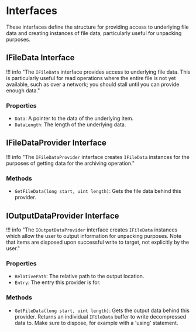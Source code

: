 ﻿# Interfaces

These interfaces define the structure for providing access to underlying file data and creating instances of file data,
particularly useful for unpacking purposes.

## IFileData Interface

!!! info "The `IFileData` interface provides access to underlying file data. This is particularly useful for read operations where the entire file is not yet available, such as over a network; you should stall until you can provide enough data."

### Properties

- `Data`: A pointer to the data of the underlying item.
- `DataLength`: The length of the underlying data.

## IFileDataProvider Interface

!!! info "The `IFileDataProvider` interface creates `IFileData` instances for the purposes of getting data for the archiving operation."

### Methods

- `GetFileData(long start, uint length)`: Gets the file data behind this provider.

## IOutputDataProvider Interface

!!! info "The `IOutputDataProvider` interface creates `IFileData` instances which allow the user to output information for unpacking purposes. Note that items are disposed upon successful write to target, not explicitly by the user."

### Properties

- `RelativePath`: The relative path to the output location.
- `Entry`: The entry this provider is for.

### Methods

- `GetFileData(long start, uint length)`: Gets the output data behind this provider. Returns an individual `IFileData` buffer to write decompressed data to. Make sure to dispose, for example with a 'using' statement.
